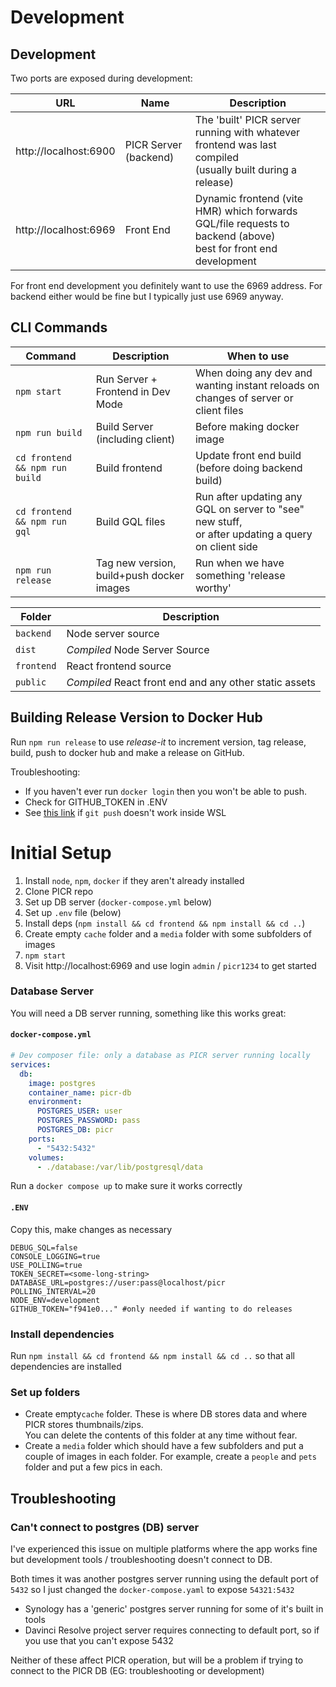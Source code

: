 # Development

## Development

Two ports are exposed during development:

| URL                   | Name                  | Description                                                                                                        |
|-----------------------|-----------------------|--------------------------------------------------------------------------------------------------------------------|
| http://localhost:6900 | PICR Server (backend) | The 'built' PICR server running with whatever frontend was last compiled <br/>(usually built during a release)     |
| http://localhost:6969 | Front End             | Dynamic frontend (vite HMR) which forwards GQL/file requests to backend (above)<br/>best for front end development |

For front end development you definitely want to use the 6969 address. For backend either would be fine but I typically just use 6969 anyway.

## CLI Commands
| Command                        | Description                               | When to use                                                                                            |
|--------------------------------|-------------------------------------------|--------------------------------------------------------------------------------------------------------|
| `npm start`                    | Run Server + Frontend in Dev Mode         | When doing any dev and wanting instant reloads on changes of server or client files                    |
| `npm run build`                | Build Server (including client)           | Before making docker image                                                                             |
| `cd frontend && npm run build` | Build frontend                            | Update front end build (before doing backend build)                                                    |
| `cd frontend && npm run gql`   | Build GQL files                           | Run after updating any GQL on server to "see" new stuff, <br/>or after updating a query on client side |
| `npm run release`              | Tag new version, build+push docker images | Run when we have something 'release worthy'                                                            |


| Folder     | Description                                            |
|------------|--------------------------------------------------------|
| `backend`  | Node server source                                     |
| `dist`     | *Compiled* Node Server Source                          |
| `frontend` | React frontend source                                  |
| `public`   | *Compiled* React front end and any other static assets |

## Building Release Version to Docker Hub

Run `npm run release` to use _release-it_ to increment version, tag release, build, push to docker hub and make a release on GitHub.

Troubleshooting:
- If you haven't ever run `docker login` then you won't be able to push.
- Check for GITHUB_TOKEN in .ENV
- See [this link](https://dev.to/equiman/sharing-git-credentials-between-windows-and-wsl-5a2a) if `git push` doesn't work inside WSL


# Initial Setup

1. Install `node`, `npm`, `docker` if they aren't already installed
2. Clone PICR repo
3. Set up DB server (`docker-compose.yml` below)
4. Set up `.env` file (below)
5. Install deps (`npm install && cd frontend && npm install && cd ..`)
6. Create empty `cache` folder and a `media` folder with some subfolders of images
7. `npm start`
8. Visit http://localhost:6969 and use login `admin` / `picr1234` to get started

### Database Server
You will need a DB server running, something like this works great:

#### `docker-compose.yml`
```yaml
# Dev composer file: only a database as PICR server running locally
services:
  db:
    image: postgres
    container_name: picr-db
    environment:
      POSTGRES_USER: user
      POSTGRES_PASSWORD: pass
      POSTGRES_DB: picr
    ports:
      - "5432:5432"
    volumes:
      - ./database:/var/lib/postgresql/data
```
Run a `docker compose up` to make sure it works correctly

#### `.ENV`
Copy this, make changes as necessary
```dotenv
DEBUG_SQL=false
CONSOLE_LOGGING=true
USE_POLLING=true
TOKEN_SECRET=<some-long-string>
DATABASE_URL=postgres://user:pass@localhost/picr
POLLING_INTERVAL=20
NODE_ENV=development
GITHUB_TOKEN="f941e0..." #only needed if wanting to do releases
```

### Install dependencies
Run `npm install && cd frontend && npm install && cd ..` so that all dependencies are installed

### Set up folders
- Create empty`cache` folder. These is where DB stores data and where PICR stores thumbnails/zips.  
  You can delete the contents of this folder at any time without fear.
- Create a `media` folder which should have a few subfolders and put a couple of images in each folder. 
  For example, create a `people` and `pets` folder and put a few pics in each.

## Troubleshooting

### Can't connect to postgres (DB) server
I've experienced this issue on multiple platforms where the app works fine but development tools / troubleshooting doesn't connect to DB. 

Both times it was another postgres server running using the default port of `5432` so I just changed the `docker-compose.yaml` to expose `54321:5432`
- Synology has a 'generic' postgres server running for some of it's built in tools
- Davinci Resolve project server requires connecting to default port, so if you use that you can't expose 5432

Neither of these affect PICR operation, but will be a problem if trying to connect to the PICR DB (EG: troubleshooting or development)
